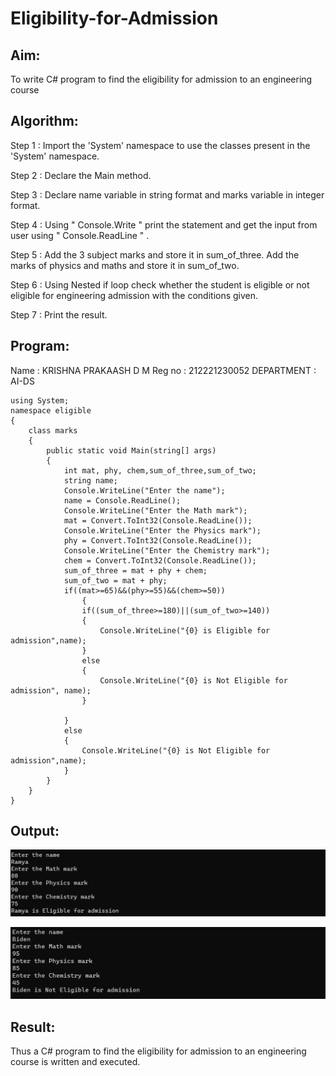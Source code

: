 # Eligibility-for-Admission

## Aim:
To write C# program to find the eligibility for admission to an engineering course

## Algorithm:

Step 1 :
Import the 'System' namespace to use the classes present in the 'System' namespace.

Step 2 :
Declare the Main method.

Step 3 :
Declare name variable in string format and marks variable in integer format.

Step 4 :
Using " Console.Write " print the statement and get the input from user using " Console.ReadLine " .

Step 5 :
Add the 3 subject marks and store it in sum_of_three. Add the marks of physics and maths and store it in sum_of_two.

Step 6 :
Using Nested if loop check whether the student is eligible or not eligible for engineering admission with the conditions given.

Step 7 :
Print the result.

## Program:

Name   : KRISHNA PRAKAASH D M
Reg no : 212221230052
DEPARTMENT : AI-DS

```
using System;
namespace eligible
{
    class marks
    {
        public static void Main(string[] args)
        {
            int mat, phy, chem,sum_of_three,sum_of_two;
            string name;
            Console.WriteLine("Enter the name");
            name = Console.ReadLine();
            Console.WriteLine("Enter the Math mark");
            mat = Convert.ToInt32(Console.ReadLine());
            Console.WriteLine("Enter the Physics mark");
            phy = Convert.ToInt32(Console.ReadLine());
            Console.WriteLine("Enter the Chemistry mark");
            chem = Convert.ToInt32(Console.ReadLine());
            sum_of_three = mat + phy + chem;
            sum_of_two = mat + phy;
            if((mat>=65)&&(phy>=55)&&(chem>=50))
                {
                if((sum_of_three>=180)||(sum_of_two>=140))
                {
                    Console.WriteLine("{0} is Eligible for admission",name);
                }
                else
                {
                    Console.WriteLine("{0} is Not Eligible for admission", name);
                }

            }
            else
            {
                Console.WriteLine("{0} is Not Eligible for admission",name);
            }
        }
    }
}
```

## Output:

![Output_1](OUT-1.png)
 

 ![Output_2](OUT-2.png)



## Result:

Thus a C# program to find the eligibility for admission to an engineering course is written and executed.


